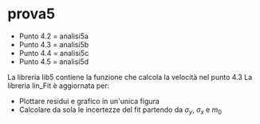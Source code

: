 # prova5
- Punto 4.2 = analisi5a
- Punto 4.3 = analisi5b
- Punto 4.4 = analisi5c
- Punto 4.5 = analisi5d
 
La libreria lib5 contiene la funzione che calcola la velocità nel punto 4.3
La libreria lin_Fit è aggiornata per:
- Plottare residui e grafico in un'unica figura
- Calcolare da sola le incertezze del fit partendo da $\sigma_y$, $\sigma_x$ e $m_0$

